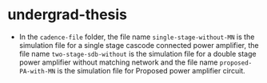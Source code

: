# undergrad-thesis
 * In the `cadence-file` folder, the file name `single-stage-without-MN` is the simulation file for a single stage cascode connected power amplifier, the file name `two-stage-sdb-without` is the simulation file for a double stage power amplifier without matching network and the file name `proposed-PA-with-MN` is the simulation file for Proposed power amplifier circuit.
